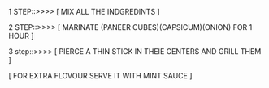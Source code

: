1 STEP::>>>>
[ MIX ALL THE INDGREDINTS ]

2 STEP::>>>>
[ MARINATE (PANEER CUBES)(CAPSICUM)(ONION)
FOR 1 HOUR ]

3 step::>>>>
[ PIERCE A THIN STICK IN THEIE CENTERS AND GRILL THEM ]


[ FOR EXTRA FLOVOUR SERVE IT WITH MINT SAUCE ]